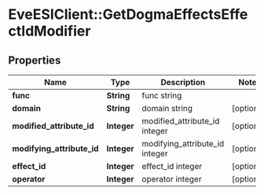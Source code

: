 # EveESIClient::GetDogmaEffectsEffectIdModifier

## Properties
Name | Type | Description | Notes
------------ | ------------- | ------------- | -------------
**func** | **String** | func string | 
**domain** | **String** | domain string | [optional] 
**modified_attribute_id** | **Integer** | modified_attribute_id integer | [optional] 
**modifying_attribute_id** | **Integer** | modifying_attribute_id integer | [optional] 
**effect_id** | **Integer** | effect_id integer | [optional] 
**operator** | **Integer** | operator integer | [optional] 



